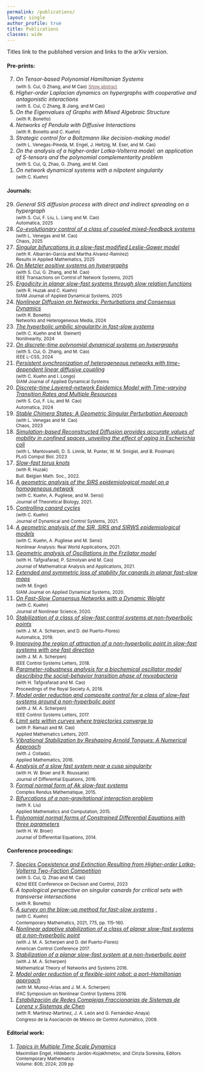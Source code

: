 ```yaml
---
permalink: /publications/
layout: single
author_profile: true
title: Publications
classes: wide
---
```


<style>

  .arxiv-abstract {
  font-size: 0.85em;
  color: #fefaf5; /* warm marfil-like color */
  background-color: transparent;
  padding: 12px 16px;
  margin-top: 8px;
  border: 1px solid white;
  border-radius: 6px;
  max-width: 800px;
  width: 100%;
  line-height: 1.5;
  display: none;
  box-shadow: 0 1px 2px rgba(255, 255, 255, 0.1);
  text-align: justify;
  white-space: normal;
  word-break: break-word;
}

button {
  font-size: 0.85em;
  background-color: transparent;
  border: none;
  color: #7d5a5a; /* soft reddish-brown to match your theme */
  text-decoration: underline;
  cursor: pointer;
  margin-top: 5px;
  padding: 0;
}

button:hover {
  color: #5c3d3d;
}
</style>

<script>
  async function fetchAbstract(arxivId, container) {
    const url = `https://export.arxiv.org/api/query?id_list=${arxivId}`;
    try {
      const response = await fetch(url);
      const xml = await response.text();
      const abstract = new window.DOMParser()
        .parseFromString(xml, "text/xml")
        .querySelector("entry > summary").textContent;
      container.innerText = abstract.trim();
    } catch (error) {
      container.innerText = "Failed to load abstract.";
    }
  }

  function toggleAbstract(button) {
    const abstractDiv = button.nextElementSibling;
    const arxivId = abstractDiv.getAttribute("data-arxiv-id");

    if (abstractDiv.style.display === "none") {
      abstractDiv.style.display = "block";
      if (!abstractDiv.dataset.loaded) {
        fetchAbstract(arxivId, abstractDiv);
        abstractDiv.dataset.loaded = true;
      }
      button.innerText = "Hide abstract";
    } else {
      abstractDiv.style.display = "none";
      button.innerText = "Show abstract";
    }
  }
</script>

Titles link to the published version and <i class="ai ai-arxiv"></i> links to the arXiv version.<br>


#### Pre-prints:

<ol reversed="">

<li>
  <em>On Tensor-based Polynomial Hamiltonian Systems</em> <span><a href="https://arxiv.org/pdf/2503.21487" target="_blank" rel="noopener noreferrer"><i class="ai ai-arxiv"></i></a></span><br>
  <small>(with S. Cui, G Zhang, and M Cao)</small>
  <button onclick="toggleAbstract(this)">Show abstract</button>
  <div class="arxiv-abstract" data-arxiv-id="2503.21487" style="display:none;">
    <em>Loading abstract...</em>
  </div>
  </li>

<li>
  <em>Higher-order Laplacian dynamics on hypergraphs with cooperative and antagonistic interactions</em> <span><a href="https://arxiv.org/pdf/2502.08276" target="_blank" rel="noopener noreferrer"><i class="ai ai-arxiv"></i></a></span><br>
  <small>(with S. Cui, C Zhang, B Jiang, and M Cao)</small>
  </li>

<li>
  <em>On the Eigenvalues of Graphs with Mixed Algebraic Structure</em> <span><a href="https://arxiv.org/pdf/2408.00487" target="_blank" rel="noopener noreferrer"><i class="ai ai-arxiv"></i></a></span><br>
  <small>(with R. Bonetto) </small>
  </li>


<li>
  <em>Networks of Pendula with Diffusive Interactions</em> <span><a href="https://arxiv.org/pdf/2408.02352" target="_blank" rel="noopener noreferrer"><i class="ai ai-arxiv"></i></a></span><br>
  <small>(with R. Bonetto and C. Kuehn) </small>
  </li>

<li>
  <em>Strategic control for a Boltzmann like decision-making model</em> <span><a href="https://arxiv.org/pdf/2405.10915" target="_blank" rel="noopener noreferrer"><i class="ai ai-arxiv"></i></a></span><br>
<small>(with L. Venegas-Pineda, M. Engel, J. Heitzig, M. Eser, and M. Cao)</small><br>
  </li> 

 <li>
  <em>On the analysis of a higher-order Lotka-Volterra model: an application of S-tensors and the polynomial complementarity problem</em> <span><a href="https://arxiv.org/pdf/2405.18333" target="_blank" rel="noopener noreferrer"><i class="ai ai-arxiv"></i></a></span><br>
<small>(with S. Cui, Q, Zhao, G. Zhang, and M. Cao)</small><br>
    

  </li> 

  
  <li>
  <em>On network dynamical systems with a nilpotent singularity</em> <span><a href="https://arxiv.org/pdf/2310.08947" target="_blank" rel="noopener noreferrer"><i class="ai ai-arxiv"></i></a></span> <br>
  <small>(with C. Kuehn) </small>
  </li>
  
  


 

</ol>


#### Journals:

<ol reversed="">

<li>
  <em>General SIS diffusion process with direct and indirect spreading on a hypergraph </em> <span><a href="https://arxiv.org/pdf/2306.00619" target="_blank" rel="noopener noreferrer"><i class="ai ai-arxiv"></i></a></span> <br>
  <small>(with S. Cui, F. Liu, L. Liang and M. Cao)<br>
  Automatica, 2025
  </small>
  </li> 


<li>
  <a href="https://pubs.aip.org/aip/cha/article/35/3/033155/3340547/Co-evolutionary-control-of-a-class-of-coupled" target="_blank" rel="noopener noreferrer">
  <em>Co-evolutionary control of a class of coupled mixed-feedback systems</em></a> <span><a href="https://arxiv.org/pdf/2410.19857" target="_blank" rel="noopener noreferrer"><i class="ai ai-arxiv"></i></a></span><br>
  <small>(with L. Venegas and M. Cao)<br>
  Chaos, 2025
  </small>
  </li>

<li>
  <a href="https://www.sciencedirect.com/science/article/pii/S2590037425000226" target="_blank" rel="noopener noreferrer">
  <em>Singular bifurcations in a slow-fast modified Leslie-Gower model</em></a> <span><a href="https://arxiv.org/pdf/2411.18059" target="_blank" rel="noopener noreferrer"><i class="ai ai-arxiv"></i></a></span><br>
  <small>(with R. Albarrán-García and Martha Alvarez-Ramírez)<br>
  Results in Applied Mathematics, 2025
  </small>
  </li>


<li>
  <a href="https://ieeexplore.ieee.org/abstract/document/10910206" target="_blank" rel="noopener noreferrer">
  <em>On Metzler positive systems on hypergraphs </em></a> <span><a href="https://arxiv.org/pdf/2401.03652" target="_blank" rel="noopener noreferrer"><i class="ai ai-arxiv"></i></a></span><br>
  <small>(with S. Cui, G. Zhang, and M. Cao) <br>
  IEEE Transactions on Control of Network Systems, 2025
  </small>
  </li> 

  <li>
   <a href="https://epubs.siam.org/doi/10.1137/24M1651514" target="_blank" rel="noopener noreferrer">
  <em>Ergodicity in planar slow-fast systems through slow relation functions </em></a> <span><a href="https://arxiv.org/pdf/2402.16511" target="_blank" rel="noopener noreferrer"><i class="ai ai-arxiv"></i></a></span><br>
  <small>(with R. Huzak and C. Kuehn)<br>
SIAM Journal of Applied Dynamical Systems, 2025
     </small>
  </li> 

  <li>
    <a href="https://www.aimspress.com/article/doi/10.3934/nhm.2024058" target="_blank" rel="noopener noreferrer">
  <em>Nonlinear Diffusion on Networks: Perturbations and Consensus Dynamics
  </em></a> <span><a href="https://arxiv.org/pdf/2206.04442" target="_blank" rel="noopener noreferrer"><i class="ai ai-arxiv"></i></a></span> <br>
  <small>(with R. Bonetto)<br> 
  Networks and Heterogeneous Media, 2024
  </small>
  </li>  

 <li>
 <a  href="https://iopscience.iop.org/article/10.1088/1361-6544/ad6bde" target="_blank" rel="noopener noreferrer"> <em>The hyperbolic umbilic singularity in fast-slow systems</em></a> <span><a href="https://arxiv.org/pdf/2202.01662" target="_blank" rel="noopener noreferrer"><i class="ai ai-arxiv"></i></a></span> <br>
  <small>(with C. Kuehn and M. Steinert) <br>
  Nonlinearity, 2024
    </small>
  </li>

 <li>
  <a  href="https://ieeexplore-ieee-org.proxy-ub.rug.nl/document/10540364" target="_blank" rel="noopener noreferrer"><em>On discrete-time polynomial dynamical systems on hypergraphs</em></a> <span><a href="https://arxiv.org/pdf/2403.03416" target="_blank" rel="noopener noreferrer"><i class="ai ai-arxiv"></i></a></span><br>
<small>(with S. Cui, G. Zhang, and M. Cao) <br>
IEEE L-CSS, 2024
</small>
  </li> 

<li>
  <a href="https://epubs.siam.org/doi/full/10.1137/23M1602024" target="_blank" rel="noopener noreferrer"><em>Persistent synchronization of heterogeneous networks with time-dependent linear diffusive coupling</em></a>
    <span><a href="http://arxiv.org/pdf/2305.05747" target="_blank" rel="noopener noreferrer"><i class="ai ai-arxiv"></i></a></span><br>
  <small>(with C. Kuehn and I. Longo) <br>
  SIAM Journal of Applied Dynamical Systems
  </small>
  </li>  

<li>
  <a href="https://www.sciencedirect.com/science/article/pii/S0005109823004673" target="_blank" rel="noopener noreferrer"><em>Discrete-time Layered-network Epidemics Model with Time-varying Transition Rates and Multiple Resources</em></a> 
     <span><a href="https://arxiv.org/pdf/2206.07425" target="_blank" rel="noopener noreferrer" style="color:#000000;"><i class="ai ai-arxiv"></i></a></span> <br>
  <small>(with S. Cui, F. Liu, and M. Cao) </small><br>
     <small> Automatica, 2024 </small>
  </li> 

<li>
  <a href="https://pubs.aip.org/aip/cha/article-abstract/33/11/113123/2921784/Stable-chimera-states-A-geometric-singular?redirectedFrom=fulltext" target="_blank" rel="noopener noreferrer"><em>Stable Chimera States: A Geometric Singular Perturbation Approach
  </em></a> 
  <span><a href="https://arxiv.org/pdf/2301.07071" target="_blank" rel="noopener noreferrer" style="color:#000000;"><i class="ai ai-arxiv"></i></a></span> <br>
  <small>(with L. Venegas and M. Cao) <br>
  Chaos, 2023
  </small>
  </li>  

<li>
<a href="https://pubmed.ncbi.nlm.nih.gov/37695774/" target="_blank" rel="noopener noreferrer"><em> Simulation-based Reconstructed Diffusion provides accurate values of mobility in confined spaces, unveiling the effect of aging in Escherichia coli</em></a> 
 <br>
<small>(with L. Mantovanelli, D. S. Linnik, M. Punter, W. M. Smigiel, and B. Poolman) <br>
PLoS Comput Biol. 2023 
</small>
</li>  

<li>  
  <a href="https://projecteuclid.org/journals/bulletin-of-the-belgian-mathematical-society-simon-stevin/volume-29/issue-3/Slow-fast-torus-knots/10.36045/j.bbms.220208.short" target="_blank" rel="noopener noreferrer"><em> Slow-fast torus knots</em></a> 
  <span><a href="http://arxiv.org/pdf/2103.05989" target="_blank" rel="noopener noreferrer" style="color:#000000;"><i class="ai ai-arxiv"></i></a></span> <br>
<small>(with R. Huzak) </small>
<br>
<small>Bull. Belgian Math. Soc., 2022.</small>
</li>
  
  
<li>
<a href="https://link.springer.com/article/10.1007%2Fs00285-021-01664-5" target="_blank" rel="noopener noreferrer"><em> A geometric analysis of the SIRS epidemiological model on a homogeneous network</em></a>
<span> <a href="https://arxiv.org/pdf/2011.02169" target="_blank" rel="noopener noreferrer" style="color:#000000;"><i class="ai ai-arxiv"></i></a></span><br>
<small>(with C. Kuehn, A. Pugliese, and M. Sensi) </small><br>
<small>Journal of Theoretical Biology, 2021.</small>
</li>

<li>
<a href="https://link.springer.com/article/10.1007/s10883-021-09553-2" target="_blank" rel="noopener noreferrer"><em>Controlling canard cycles</em></a>
<span><a href="https://arxiv.org/pdf/1911.11861" style="color:#000000;"><i class="ai ai-arxiv"></i></a></span><br>
<small>(with C. Kuehn) </small><br>
<small>Journal of Dynamical and Control Systems, 2021.</small>
</li>

<li>
<a href="https://www.sciencedirect.com/science/article/pii/S1468121820301383?via%3Dihub" target="_blank" rel="noopener noreferrer"><em>A geometric analysis of the SIR, SIRS and SIRWS epidemiological models</em></a> <br>
<small>(with C. Kuehn,  A. Pugliese and M. Sensi)</small><br>
<small>Nonlinear Analysis: Real World Applications, 2021.</small>
</li>

<li>
<a href="https://www.sciencedirect.com/science/article/pii/S0022247X2030888X" target="_blank" rel="noopener noreferrer"><em>Geometric analysis of Oscillations in the Frzilator model</em></a> <span><a href="https://arxiv.org/pdf/1912.00659" style="color:#000000;"><i class="ai ai-arxiv"></i></a></span><br>
<small>(with H. Tafgvafarad, P. Szmolyan and M. Cao)</small><br>
<small>Journal of Mathematical Analysis and Applications, 2021.</small>
</li>

<li>
<a href="https://epubs.siam.org/doi/abs/10.1137/20M1313611" target="_blank" rel="noopener noreferrer"><em>Extended and symmetric loss of stability for canards in planar fast-slow maps</em></a> <span><a href="https://arxiv.org/pdf/1912.10286" target="_blank" rel="noopener noreferrer" style="color:#000000;"><i class="ai ai-arxiv"></i></a></span><br>
<small>(with M. Engel)</small><br>
<small> SIAM Journal on Applied Dynamical Systems, 2020.</small>
</li>

<li>
<a href="https://link.springer.com/article/10.1007/s00332-020-09634-9" target="_blank" rel="noopener noreferrer">
<em>On Fast–Slow Consensus Networks with a Dynamic Weight</em></a> <span><a href="https://arxiv.org/pdf/1904.02690" target="_blank" rel="noopener noreferrer" style="color:#000000;"><i class="ai ai-arxiv"></i></a></span> <br>
<small>(with C. Kuehn)</small><br>
<small>Journal of Nonlinear Science, 2020.</small>
</li>

<li>
<a href="https://doi.org/10.1016/j.automatica.2018.10.008" target="_blank" rel="noopener noreferrer">
<em>Stabilization of a class of slow-fast control systems at non-hyperbolic points</em></a>&nbsp;<br>
<small>(with J. M. A. Scherpen, and D. del Puerto-Flores)</small><br>
<small>Automatica, 2019.</small>
</li>

<li>
<em><a title="improving-region-attraction-2" href="https://ieeexplore.ieee.org/document/8353454/" target="_blank" rel="noopener noreferrer">Improving the region of attraction of a non-hyperbolic point in slow-fast systems with one fast direction</a> </em><br>
<small>(with J. M. A. Scherpen)</small><br>
<small>IEEE Control Systems Letters, 2018.</small>
</li>

<li>
<em><a href="http://rspa.royalsocietypublishing.org/content/474/2209/20170499" target="_blank" rel="noopener noreferrer">Parameter-robustness analysis for a biochemical oscillator model describing the social-behavior transition phase of myxobacteria</a></em><br>
<small>(with H. Tafgvafarad and M. Cao)</small><br>
<small>Proceedings of the Royal Society A, 2018.</small>
</li>

<li>
<em><a href="https://ieeexplore.ieee.org/document/7926328/" target="_blank" rel="noopener noreferrer">Model order reduction and composite control for a class of slow-fast systems around a non-hyperbolic point</a></em> <br>
<small>(with J. M. A. Scherpen)</small><br>
<small>IEEE Control Systems Letters, 2017.</small>
</li>

<li>
<em><a href="https://www.sciencedirect.com/science/article/pii/S0893965917300083" target="_blank" rel="noopener noreferrer">Limit sets within curves where trajectories converge to</a></em><br>
<small>(with P. Ramazi and M. Cao)</small><br>
<small>Applied Mathematics Letters, 2017.</small>
</li>

<li>
<em><a href="http://file.scirp.org/pdf/AM_2016102814120178.pdf" target="_blank" rel="noopener noreferrer">Vibrational Stabilization by Reshaping Arnold Tongues: A Numerical Approach</a></em>
<br><small>(with J. Collado)</small>.<br>
<small>Applied Mathematics, 2016.</small>
</li>

<li>
<em><a href="https://www.sciencedirect.com/science/article/pii/S0022039615005884" target="_blank" rel="noopener noreferrer">Analysis of a slow fast system near a cusp singularity</a></em> <a href="https://arxiv.org/pdf/1506.08679" target="_blank" rel="noopener noreferrer" style="color:#000000;"><i class="ai ai-arxiv"></i></a><br>
<small>(with H. W. Broer and R. Roussarie)</small><br>
<small>Journal of Differential Equations, 2016.</small>
</li>

<li>
<em><a href="https://www.sciencedirect.com/science/article/pii/S1631073X15001739"  target="_blank" rel="noopener noreferrer">Formal normal form of Ak slow-fast systems</a></em>&nbsp;<a href="https://arxiv.org/pdf/1504.00122" target="_blank" rel="noopener noreferrer" style="color:#000000;"><i class="ai ai-arxiv"></i></a><br>
<small>Comptes Rendus Mathematique, 2015.</small>
</li>

<li>
<em><a href="https://www.sciencedirect.com/science/article/abs/pii/S0096300314015987" target="_blank" rel="noopener noreferrer">Bifurcations of a non-gravitational interaction problem</a></em><br>
<small>(with X. Liu)</small><br>
<small>Applied Mathematics and Computation, 2015.</small>
</li>

<li>
<em><a href="https://www.sciencedirect.com/science/article/pii/S0022039614001739" target="_blank" rel="noopener noreferrer">Polynomial normal forms of Constrained Differential Equations with three parameters</a></em> <a href="https://arxiv.org/pdf/1401.3932" style="color:#000000;"><i class="ai ai-arxiv"></i></a><br>
<small>(with H. W. Broer)</small><br>
<small>Journal of Differential Equations, 2014.</small>
</li>

</ol>



#### Conference proceedings:

<ol reversed>

  <li>
  <span><a rel="noopener noreferrer" href="https://ieeexplore.ieee.org/document/10384227" target="_blank"><em>Species Coexistence and Extinction Resulting from Higher-order Lotka-Volterra Two-Faction Competition
  </em></a></span> <br>
  <small>(with S. Cui, Q. Zhao and M. Cao) </small><br>
  <small> 62nd IEEE Conference on Decision and Control, 2023 </small>
  </li>  
  
  <li>
  <em>A topological perspective on singular canards for critical sets with transverse intersections
  </em> <span><a href="https://arxiv.org/pdf/2304.10822" target="_blank" rel="noopener noreferrer"><i class="ai ai-arxiv"></i></a></span> <br>
  <small>(with R. Bonetto) </small>
  </li>  
  
  <li>
<span><a rel="noopener noreferrer" href="https://www.ams.org/books/conm/775/" target="_blank"><em>A survey on the blow-up method for fast-slow systems</em></a></span> <span style="color:#ff0000;"><span><a href="http://arxiv.org/pdf/1901.01402" target="_blank" rel="noopener noreferrer" style="color:#000000;"><i class="ai ai-arxiv"></i></a><span style="color:#000000;">,<br></span></span></span>
<small>(with C. Kuehn)</small>
<br><small>Contemporary Mathematics, 2021, 775, pp. 115–160.</small>
</li>
  
<li><a title="NonLinear2017" rel="noopener noreferrer" href="https://pure.rug.nl/ws/portalfiles/portal/50534300/07963319.pdf" target="_blank"><em>Nonlinear adaptive stabilization of a class of planar slow-fast systems at a non-hyperbolic point</em></a><br>
<small>(with J. M. A. Scherpen and D. del Puerto-Flores)</small><br><small>American Control Conference 2017.</small></li>
  
<li><a rel="noopener noreferrer" href="https://www.rug.nl/research/portal/files/35515263/0036.pdf" target="_blank"><em>Stabilization of a planar slow-fast system at a non-hyperbolic point</em></a><br>
<small>(with J. M. A. Scherpen)</small><br><small>Mathematical Theory of Networks and Systems 2016.</small></li>
  
<li><a rel="noopener noreferrer" href="https://www.sciencedirect.com/science/article/pii/S2405896316318493"><em>Model order reduction of a flexible-joint robot: a port-Hamiltonian approach</em></a><strong><br></strong>
<small>(with M. Munoz-Arias and J. M. A. Scherpen)</small><br><small>IFAC Symposium on Nonlinear Control Systems 2016.</small></li>
  
<li><em><a rel="noopener noreferrer" href="https://www.researchgate.net/publication/259693995_Estabilizacion_de_redes_complejas_fraccionarias_de_sistemas_de_Lorenz_modificados_y_sistemas_de_Chen?channel=doi&linkId=0f31752d5c1ba09be7000000&showFulltext=true" target="_blank" rel="noreferrer noopener">Estabilización de Redes Complejas Fraccionarias de Sistemas de Lorenz y Sistemas de Chen</a></em><strong><br></strong>
<small>(with R. Martínez-Martínez, J. A. León and G. Fernández-Anaya)</small><br><small>Congreso de la Asociación de México de Control Automático, 2009.</small></li></ol>

#### Editorial work:

<ol>
<li> <a rel="noopener noreferrer" href="https://www.ams.org/books/conm/806/"><em> Topics in Multiple Time Scale Dynamics</em></a><br>
  <small> Maximilian Engel, Hildeberto Jardón-Kojakhmetov, and Cinzia Soresina, Editors <br>
  Contemporary Mathematics<br>
Volume: 806; 2024; 209 pp
  </small>
</li>
</ol>
